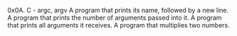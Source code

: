 0x0A. C - argc, argv
A program that prints its name, followed by a new line.
A program that prints the number of arguments passed into it.
A program that prints all arguments it receives.
A program that multiplies two numbers.

